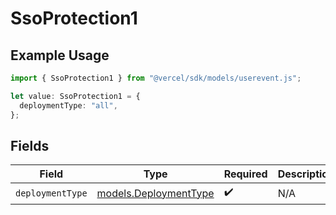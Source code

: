 # SsoProtection1

## Example Usage

```typescript
import { SsoProtection1 } from "@vercel/sdk/models/userevent.js";

let value: SsoProtection1 = {
  deploymentType: "all",
};
```

## Fields

| Field                                                | Type                                                 | Required                                             | Description                                          |
| ---------------------------------------------------- | ---------------------------------------------------- | ---------------------------------------------------- | ---------------------------------------------------- |
| `deploymentType`                                     | [models.DeploymentType](../models/deploymenttype.md) | :heavy_check_mark:                                   | N/A                                                  |